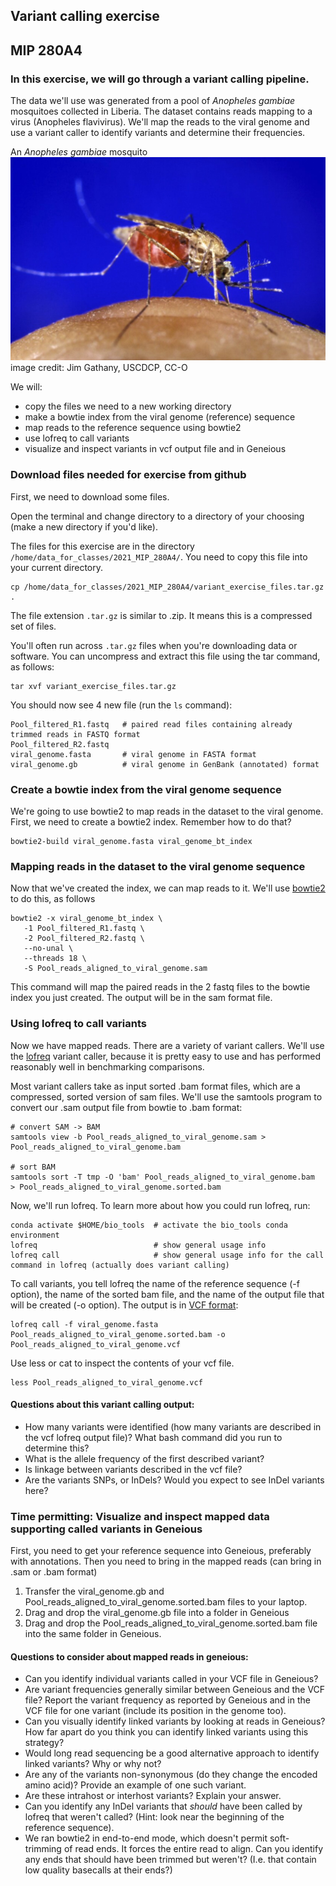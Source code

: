 ## Variant calling exercise

MIP 280A4 
---

### In this exercise, we will go through a variant calling pipeline. 

The data we'll use was generated from a pool of _Anopheles gambiae_ mosquitoes collected in Liberia.  The dataset contains reads mapping to a virus (Anopheles flavivirus).  We'll map the reads to the viral genome and use a variant caller to identify variants and determine their frequencies.

An _Anopheles gambiae_ mosquito
![Anopheles gambiae mosquito](./anopheles_gambiae.jpg)
image credit: Jim Gathany, USCDCP, CC-O

We will:

- copy the files we need to a new working directory
- make a bowtie index from the viral genome (reference) sequence
- map reads to the reference sequence using bowtie2
- use lofreq to call variants
- visualize and inspect variants in vcf output file and in Geneious

### Download files needed for exercise from github

First, we need to download some files.

Open the terminal and change directory to a directory of your choosing (make a new directory if you'd like).

The files for this exercise are in the directory `/home/data_for_classes/2021_MIP_280A4/`.  You need to copy this file into your current directory.

```
cp /home/data_for_classes/2021_MIP_280A4/variant_exercise_files.tar.gz .
```

The file extension `.tar.gz` is similar to .zip.  It means this is a compressed set of files.  

You'll often run across `.tar.gz` files when you're downloading data or software.  You can uncompress and extract this file using the tar command, as follows:

```
tar xvf variant_exercise_files.tar.gz
```

You should now see 4 new file (run the `ls` command):
```
Pool_filtered_R1.fastq   # paired read files containing already trimmed reads in FASTQ format
Pool_filtered_R2.fastq
viral_genome.fasta       # viral genome in FASTA format
viral_genome.gb          # viral genome in GenBank (annotated) format
```

### Create a bowtie index from the viral genome sequence

We're going to use bowtie2 to map reads in the dataset to the viral genome.  First, we need to create a bowtie2 index.  Remember how to do that?

```
bowtie2-build viral_genome.fasta viral_genome_bt_index 
```


### Mapping reads in the dataset to the viral genome sequence 

Now that we've created the index, we can map reads to it.  We'll use [bowtie2](http://bowtie-bio.sourceforge.net/bowtie2/manual.shtml) to do this, as follows

```
bowtie2 -x viral_genome_bt_index \
   -1 Pool_filtered_R1.fastq \
   -2 Pool_filtered_R2.fastq \
   --no-unal \
   --threads 18 \
   -S Pool_reads_aligned_to_viral_genome.sam
```

This command will map the paired reads in the 2 fastq files to the bowtie index you just created.  The output will be in the sam format file.

### Using lofreq to call variants

Now we have mapped reads.  There are a variety of variant callers.  We'll use the [lofreq](http://csb5.github.io/lofreq/) variant caller, because it is pretty easy to use and has performed reasonably well in benchmarking comparisons.

Most variant callers take as input sorted .bam format files, which are a compressed, sorted version of sam files.  We'll use the samtools program to convert our .sam output file from bowtie to .bam format:

```
# convert SAM -> BAM
samtools view -b Pool_reads_aligned_to_viral_genome.sam > Pool_reads_aligned_to_viral_genome.bam

# sort BAM 
samtools sort -T tmp -O 'bam' Pool_reads_aligned_to_viral_genome.bam  > Pool_reads_aligned_to_viral_genome.sorted.bam
```

Now, we'll run lofreq.  To learn more about how you could run lofreq, run:
```
conda activate $HOME/bio_tools  # activate the bio_tools conda environment
lofreq                          # show general usage info
lofreq call                     # show general usage info for the call command in lofreq (actually does variant calling)
```

To call variants, you tell lofreq the name of the reference sequence (-f option), the name of the sorted bam file, and the name of the output file that will be created (-o option).  The output is in [VCF format](https://samtools.github.io/hts-specs/VCFv4.3.pdf):
```
lofreq call -f viral_genome.fasta Pool_reads_aligned_to_viral_genome.sorted.bam -o Pool_reads_aligned_to_viral_genome.vcf
```

Use less or cat to inspect the contents of your vcf file.  
```
less Pool_reads_aligned_to_viral_genome.vcf
```

#### Questions about this variant calling output:
- How many variants were identified (how many variants are described in the vcf lofreq output file)? What bash command did you run to determine this?  
- What is the allele frequency of the first described variant? 
- Is linkage between variants described in the vcf file? 
- Are the variants SNPs, or InDels?  Would you expect to see InDel variants here? 


### Time permitting: Visualize and inspect mapped data supporting called variants in Geneious

First, you need to get your reference sequence into Geneious, preferably with annotations.  Then you need to bring in the mapped reads (can bring in .sam or .bam format)

1. Transfer the viral_genome.gb and Pool_reads_aligned_to_viral_genome.sorted.bam files to your laptop.
2. Drag and drop the viral_genome.gb file into a folder in Geneious
3. Drag and drop the Pool_reads_aligned_to_viral_genome.sorted.bam file into the same folder in Geneious.  


#### Questions to consider about mapped reads in geneious:
- Can you identify individual variants called in your VCF file in Geneious?
- Are variant frequencies generally similar between Geneious and the VCF file?  Report the variant frequency as reported by Geneious and in the VCF file for one variant (include its position in the genome too).  
- Can you visually identify linked variants by looking at reads in Geneious?  How far apart do you think you can identify linked variants using this strategy?  
- Would long read sequencing be a good alternative approach to identify linked variants? Why or why not?  
- Are any of the variants non-synonymous (do they change the encoded amino acid)?  Provide an example of one such variant.
- Are these intrahost or interhost variants?  Explain your answer.
- Can you identify any InDel variants that _should_ have been called by lofreq that weren't called? (Hint: look near the beginning of the reference sequence). 
- We ran bowtie2 in end-to-end mode, which doesn't permit soft-trimming of read ends.  It forces the entire read to align.  Can you identify any ends that should have been trimmed but weren't?  (I.e. that contain low quality basecalls at their ends?) 

